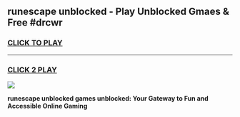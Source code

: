 
## runescape unblocked - Play Unblocked Gmaes & Free #drcwr
<h3>
<a href="https://news.freeplayer.one?title=runescape_unblocked&ref=24F">CLICK TO PLAY</a></h3>
<hr>

<h3>
<a href="https://news.freeplayer.one?title=runescape_unblocked&ref=24F">CLICK 2 PLAY</a>
  
</h3>

<a href="https://news.freeplayer.one?title=runescape_unblocked&ref=24F/"><img src="https://clearcache.store/games.png"></a>


**runescape unblocked games unblocked: Your Gateway to Fun and Accessible Online Gaming**
